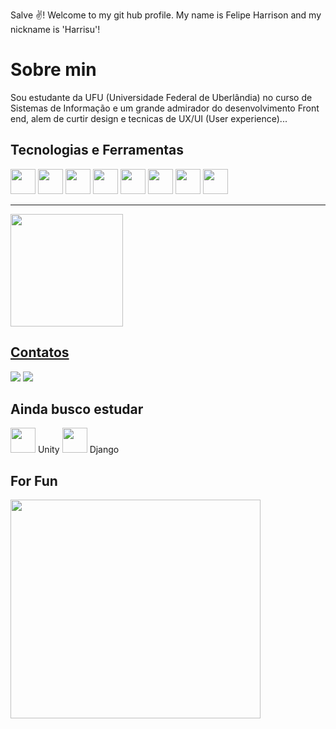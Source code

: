 Salve ✌️! Welcome to my git hub profile.
My name is Felipe Harrison and my nickname is 'Harrisu'!

# Sobre min
Sou estudante da UFU (Universidade Federal de Uberlândia) no curso de Sistemas de Informação e um grande admirador do desenvolvimento Front end, alem de curtir design e tecnicas de UX/UI (User experience)...

## Tecnologias e Ferramentas
<div style="display: flex, flex: row wrap"> 
  <img src="https://cdn.jsdelivr.net/gh/devicons/devicon/icons/git/git-original.svg" width="40" height="40"/> 
  <img src="https://cdn.jsdelivr.net/gh/devicons/devicon/icons/vscode/vscode-original.svg" width="40" height="40"/>       
  <img src="https://cdn.jsdelivr.net/gh/devicons/devicon/icons/javascript/javascript-original.svg" width="40" height="40"/> 
  <img src="https://cdn.jsdelivr.net/gh/devicons/devicon/icons/html5/html5-original.svg" width="40" height="40"/> 
  <img src="https://cdn.jsdelivr.net/gh/devicons/devicon/icons/css3/css3-original.svg"  width="40" height="40"/>
  <img src="https://cdn.jsdelivr.net/gh/devicons/devicon/icons/react/react-original.svg" width="40" height="40"/>  
  <img src="https://cdn.jsdelivr.net/gh/devicons/devicon/icons/python/python-original.svg" width="40" height="40"/>
  <img src="https://cdn.jsdelivr.net/gh/devicons/devicon/icons/photoshop/photoshop-line.svg" width="40" height="40"/>  
</div> 

---

<div>
  <a href="https://github.com/Felipe-Harrison">
  <img height="180em" src="https://github-readme-stats.vercel.app/api/top-langs/?username=Felipe-Harrison&layout=compact&langs_count=7&theme=dracula"/>
</div>

## Contatos

<a href = "mailto:harrisufelipe@gmail.com"><img src="https://img.shields.io/badge/Gmail-D14836?style=for-the-badge&logo=gmail&logoColor=white" target="_blank"></a> <a href="https://www.linkedin.com/in/felipe-harrison/" target="_blank"><img src="https://img.shields.io/badge/-LinkedIn-%230077B5?style=for-the-badge&logo=linkedin&logoColor=white" target="_blank"></a>  

## Ainda busco estudar
<div style="display: flex, flex: row wrap"> 
  <img src="https://cdn.jsdelivr.net/gh/devicons/devicon/icons/unity/unity-original.svg" width="40" height="40"/> Unity
  <img src="https://cdn.jsdelivr.net/gh/devicons/devicon/icons/django/django-plain.svg" width="40" height="40"/> Django
</div>        
          

## For Fun

<img src="https://miro.medium.com/max/1000/1*xOJ9eMNhBrzmKEn7KrDsCg.gif" height="350" width="400" />
